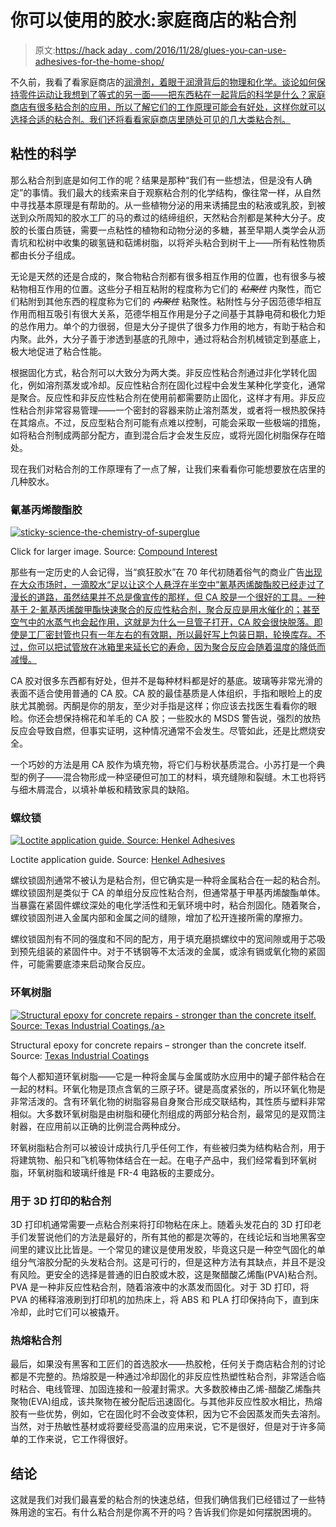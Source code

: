 # 你可以使用的胶水:家庭商店的粘合剂

> 原文:[https://hack aday . com/2016/11/28/glues-you-can-use-adhesives-for-the-home-shop/](https://hackaday.com/2016/11/28/glues-you-can-use-adhesives-for-the-home-shop/)

不久前，我看了看家庭商店的[润滑剂，着眼于润滑背后的物理和化学。谈论如何保持零件运动让我想到了等式的另一面——把东西粘在一起背后的科学是什么？家庭商店有很多粘合剂的应用，所以了解它们的工作原理可能会有好处，这样你就可以选择合适的粘合剂。我们还将看看家庭商店里随处可见的几大类粘合剂。](http://hackaday.com/2016/05/17/beyond-wd-40-lubes-for-the-home-shop/)

## 粘性的科学

那么粘合剂到底是如何工作的呢？结果是那种“我们有一些想法，但是没有人确定”的事情。我们最大的线索来自于观察粘合剂的化学结构，像往常一样，从自然中寻找基本原理是有帮助的。从一些植物分泌的用来诱捕昆虫的粘液或乳胶，到被送到众所周知的胶水工厂的马的煮过的结缔组织，天然粘合剂都是某种大分子。皮胶的长蛋白质链，需要一点粘性的植物和动物分泌的多糖，甚至早期人类学会从沥青坑和松树中收集的碳氢链和萜烯树脂，以将斧头粘合到树干上——所有粘性物质都由长分子组成。

无论是天然的还是合成的，聚合物粘合剂都有很多相互作用的位置，也有很多与被粘物相互作用的位置。这些分子相互粘附的程度称为它们的 ~~*粘聚性*~~ 内聚性，而它们粘附到其他东西的程度称为它们的 ~~*内聚性*~~ 粘聚性。粘附性与分子因范德华相互作用而相互吸引有很大关系，范德华相互作用是分子之间基于其静电荷和极化力矩的总作用力。单个的力很弱，但是大分子提供了很多力作用的地方，有助于粘合和内聚。此外，大分子善于渗透到基底的孔隙中，通过将粘合剂机械锁定到基底上，极大地促进了粘合性能。

根据固化方式，粘合剂可以大致分为两大类。非反应性粘合剂通过非化学转化固化，例如溶剂蒸发或冷却。反应性粘合剂在固化过程中会发生某种化学变化，通常是聚合。反应性和非反应性粘合剂在使用前都需要防止固化，这样才有用。非反应性粘合剂非常容易管理——一个密封的容器来防止溶剂蒸发，或者将一根热胶保持在其熔点。不过，反应型粘合剂可能有点难以控制，可能会采取一些极端的措施，如将粘合剂制成两部分配方，直到混合后才会发生反应，或将光固化树脂保存在暗处。

现在我们对粘合剂的工作原理有了一点了解，让我们来看看你可能想要放在店里的几种胶水。

### 氰基丙烯酸酯胶

[![sticky-science-the-chemistry-of-superglue](../Images/e66cec9eab75442d6ad5ee1b7cb08515.png)](https://hackaday.com/wp-content/uploads/2016/11/sticky-science-e28093-the-chemistry-of-superglue.png)

Click for larger image. Source: [Compound Interest](http://www.compoundchem.com/)

那些有一定历史的人会记得，当“疯狂胶水”在 70 年代初随着俗气的商业广告[出现在大众市场时，一滴胶水“足以让这个人悬浮在半空中”氰基丙烯酸酯胶已经走过了漫长的道路，虽然结果并不总是像宣传的那样，但 CA 胶是一个很好的工具。一种基于 2-氰基丙烯酸甲酯快速聚合的反应性粘合剂，聚合反应是用水催化的；甚至空气中的水蒸气也会起作用，这就是为什么一旦管子打开，CA 胶会很快脱落。即使是工厂密封管也只有一年左右的有效期，所以最好写上包装日期，轮换库存。不过，你可以把试管放在冰箱里来延长它的寿命，因为聚合反应会随着温度的降低而减慢。](https://www.youtube.com/watch?v=sZB7sO5ZoV8)

CA 胶对很多东西都有好处，但并不是每种材料都是好的基底。玻璃等非常光滑的表面不适合使用普通的 CA 胶。CA 胶的最佳基质是人体组织，手指和眼睑上的皮肤尤其脆弱。丙酮是你的朋友，至少对手指是这样；你应该去找医生看看你的眼睑。你还会想保持棉花和羊毛的 CA 胶；一些胶水的 MSDS 警告说，强烈的放热反应会导致自燃，但事实证明，这种情况通常不会发生。尽管如此，还是比燃烧安全。

一个巧妙的方法是用 CA 胶作为填充物，将它们与粉状基质混合。小苏打是一个典型的例子——混合物形成一种坚硬但可加工的材料，填充缝隙和裂缝。木工也将钙与细木屑混合，以填补单板和精致家具的缺陷。

### 螺纹锁

[![Loctite application guide. Source: Henkel Adhesives](../Images/1526ae600b31f2c9939846412e3e732c.png)](https://hackaday.com/wp-content/uploads/2016/11/threadlocker-infographic_final-1.jpg)

Loctite application guide. Source: [Henkel Adhesives](http://henkeladhesivesna.com/blog/common-projects-that-utilize-loctite-threadlockers/)

螺纹锁固剂通常不被认为是粘合剂，但它确实是一种将金属粘合在一起的粘合剂。螺纹锁固剂是类似于 CA 的单组分反应性粘合剂，但通常基于甲基丙烯酸酯单体。当暴露在紧固件螺纹深处的电化学活性和无氧环境中时，粘合剂固化。随着聚合，螺纹锁固剂进入金属内部和金属之间的缝隙，增加了松开连接所需的摩擦力。

螺纹锁固剂有不同的强度和不同的配方，用于填充磨损螺纹中的宽间隙或用于芯吸到预先组装的紧固件中。对于不锈钢等不太活泼的金属，或涂有镉或氧化物的紧固件，可能需要底漆来启动聚合反应。

### 环氧树脂

[![Structural epoxy for concrete repairs - stronger than the concrete itself. Source: Texas Industrial Coatings,/a>](../Images/4fca46cf635cbb01c41df4e1686b38b6.png)](https://hackaday.com/wp-content/uploads/2016/11/img6.jpg)

Structural epoxy for concrete repairs – stronger than the concrete itself. Source: [Texas Industrial Coatings](http://www.texasindustrialcoatings.com/epoxy-injection/services.html)

每个人都知道环氧树脂——它是一种将金属与金属或防水应用中的罐子部件粘合在一起的材料。环氧化物是顶点含氧的三原子环。键是高度紧张的，所以环氧化物是非常活泼的。含有环氧化物的树脂容易自身聚合形成交联结构，其性质与塑料非常相似。大多数环氧树脂是由树脂和硬化剂组成的两部分粘合剂，最常见的是双筒注射器，在应用前以正确的比例混合两种成分。

环氧树脂粘合剂可以被设计成执行几乎任何工作，有些被归类为结构粘合剂，用于将建筑物、船只和飞机等物体结合在一起。在电子产品中，我们经常看到环氧树脂，环氧树脂和玻璃纤维是 FR-4 电路板的主要成分。

### 用于 3D 打印的粘合剂

3D 打印机通常需要一点粘合剂来将打印物粘在床上。随着头发花白的 3D 打印老手们发誓说他们的方法是最好的，所有其他的都是次等的，在线论坛和当地黑客空间里的建议比比皆是。一个常见的建议是使用发胶，毕竟这只是一种空气固化的单组分气溶胶分配的头发粘合剂。这是可行的，但是这种方法有其缺点，并且不是没有风险。更安全的选择是普通的旧白胶或木胶，这是聚醋酸乙烯酯(PVA)粘合剂。PVA 是一种非反应性粘合剂，随着溶液中的水蒸发而固化。对于 3D 打印，将 PVA 的稀释溶液刷到打印机的加热床上，将 ABS 和 PLA 打印保持向下，直到床冷却，此时它们可以被撬开。

### 热熔粘合剂

最后，如果没有黑客和工匠们的首选胶水——热胶枪，任何关于商店粘合剂的讨论都是不完整的。热熔胶是一种通过冷却固化的非反应性热塑性粘合剂，非常适合临时粘合、电线管理、加固连接和一般灌封需求。大多数胶棒由乙烯-醋酸乙烯酯共聚物(EVA)组成，该共聚物在被分配后迅速固化。与其他非反应性胶水相比，热熔胶有一些优势，例如，它在固化时不会改变体积，因为它不会因蒸发而失去溶剂。当然，对于热敏性基材或将要经受高温的应用来说，它不是很好，但是对于许多简单的工作来说，它工作得很好。

## 结论

这就是我们对我们最喜爱的粘合剂的快速总结，但我们确信我们已经错过了一些特殊用途的宝石。有什么粘合剂是你离不开的吗？告诉我们你是如何摆脱困境的。